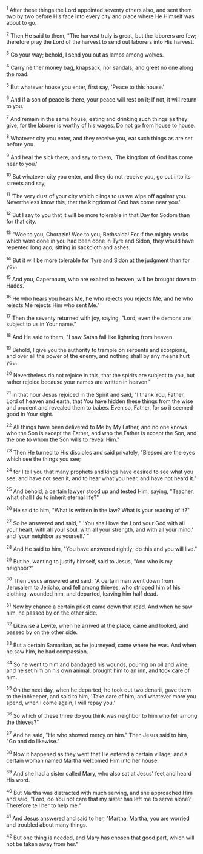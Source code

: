 <sup>1</sup> 
After these things the Lord appointed seventy others also, and sent them two by two before His face into every city and place where He Himself was about to go. 

<sup>2</sup> 
Then He said to them, "The harvest truly is great, but the laborers are few; therefore pray the Lord of the harvest to send out laborers into His harvest. 

<sup>3</sup> 
Go your way; behold, I send you out as lambs among wolves. 

<sup>4</sup> 
Carry neither money bag, knapsack, nor sandals; and greet no one along the road. 

<sup>5</sup> 
But whatever house you enter, first say, 'Peace to this house.' 

<sup>6</sup> 
And if a son of peace is there, your peace will rest on it; if not, it will return to you. 

<sup>7</sup> 
And remain in the same house, eating and drinking such things as they give, for the laborer is worthy of his wages. Do not go from house to house. 

<sup>8</sup> 
Whatever city you enter, and they receive you, eat such things as are set before you. 

<sup>9</sup> 
And heal the sick there, and say to them, 'The kingdom of God has come near to you.' 

<sup>10</sup> 
But whatever city you enter, and they do not receive you, go out into its streets and say, 

<sup>11</sup> 
'The very dust of your city which clings to us we wipe off against you. Nevertheless know this, that the kingdom of God has come near you.' 

<sup>12</sup> 
But I say to you that it will be more tolerable in that Day for Sodom than for that city.

<sup>13</sup> 
"Woe to you, Chorazin! Woe to you, Bethsaida! For if the mighty works which were done in you had been done in Tyre and Sidon, they would have repented long ago, sitting in sackcloth and ashes. 

<sup>14</sup> 
But it will be more tolerable for Tyre and Sidon at the judgment than for you. 

<sup>15</sup> 
And you, Capernaum, who are exalted to heaven, will be brought down to Hades. 

<sup>16</sup> 
He who hears you hears Me, he who rejects you rejects Me, and he who rejects Me rejects Him who sent Me." 

<sup>17</sup> 
Then the seventy returned with joy, saying, "Lord, even the demons are subject to us in Your name." 

<sup>18</sup> 
And He said to them, "I saw Satan fall like lightning from heaven. 

<sup>19</sup> 
Behold, I give you the authority to trample on serpents and scorpions, and over all the power of the enemy, and nothing shall by any means hurt you. 

<sup>20</sup> 
Nevertheless do not rejoice in this, that the spirits are subject to you, but rather rejoice because your names are written in heaven." 

<sup>21</sup> 
In that hour Jesus rejoiced in the Spirit and said, "I thank You, Father, Lord of heaven and earth, that You have hidden these things from the wise and prudent and revealed them to babes. Even so, Father, for so it seemed good in Your sight. 

<sup>22</sup> 
All things have been delivered to Me by My Father, and no one knows who the Son is except the Father, and who the Father is except the Son, and the one to whom the Son wills to reveal Him." 

<sup>23</sup> 
Then He turned to His disciples and said privately, "Blessed are the eyes which see the things you see; 

<sup>24</sup> 
for I tell you that many prophets and kings have desired to see what you see, and have not seen it, and to hear what you hear, and have not heard it." 

<sup>25</sup> 
And behold, a certain lawyer stood up and tested Him, saying, "Teacher, what shall I do to inherit eternal life?" 

<sup>26</sup> 
He said to him, "What is written in the law? What is your reading of it?" 

<sup>27</sup> 
So he answered and said, " 'You shall love the Lord your God with all your heart, with all your soul, with all your strength, and with all your mind,' and 'your neighbor as yourself.' " 

<sup>28</sup> 
And He said to him, "You have answered rightly; do this and you will live." 

<sup>29</sup> 
But he, wanting to justify himself, said to Jesus, "And who is my neighbor?" 

<sup>30</sup> 
Then Jesus answered and said: "A certain man went down from Jerusalem to Jericho, and fell among thieves, who stripped him of his clothing, wounded him, and departed, leaving him half dead. 

<sup>31</sup> 
Now by chance a certain priest came down that road. And when he saw him, he passed by on the other side. 

<sup>32</sup> 
Likewise a Levite, when he arrived at the place, came and looked, and passed by on the other side. 

<sup>33</sup> 
But a certain Samaritan, as he journeyed, came where he was. And when he saw him, he had compassion. 

<sup>34</sup> 
So he went to him and bandaged his wounds, pouring on oil and wine; and he set him on his own animal, brought him to an inn, and took care of him. 

<sup>35</sup> 
On the next day, when he departed, he took out two denarii, gave them to the innkeeper, and said to him, 'Take care of him; and whatever more you spend, when I come again, I will repay you.' 

<sup>36</sup> 
So which of these three do you think was neighbor to him who fell among the thieves?" 

<sup>37</sup> 
And he said, "He who showed mercy on him." Then Jesus said to him, "Go and do likewise." 

<sup>38</sup> 
Now it happened as they went that He entered a certain village; and a certain woman named Martha welcomed Him into her house. 

<sup>39</sup> 
And she had a sister called Mary, who also sat at Jesus' feet and heard His word. 

<sup>40</sup> 
But Martha was distracted with much serving, and she approached Him and said, "Lord, do You not care that my sister has left me to serve alone? Therefore tell her to help me." 

<sup>41</sup> 
And Jesus answered and said to her, "Martha, Martha, you are worried and troubled about many things. 

<sup>42</sup> 
But one thing is needed, and Mary has chosen that good part, which will not be taken away from her."